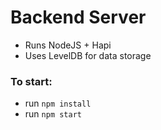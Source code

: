 # Backend Server

- Runs NodeJS + Hapi
- Uses LevelDB for data storage

### To start:

- run `npm install`
- run `npm start`
